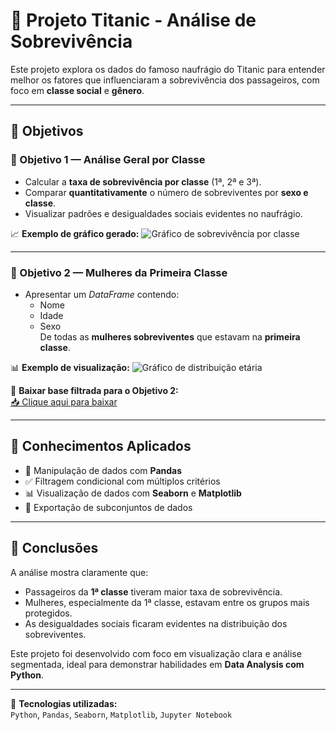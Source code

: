 # 🚢 Projeto Titanic - Análise de Sobrevivência

Este projeto explora os dados do famoso naufrágio do Titanic para entender melhor os fatores que influenciaram a sobrevivência dos passageiros, com foco em **classe social** e **gênero**.

---

## 🎯 Objetivos

### 🎯 Objetivo 1 — Análise Geral por Classe
- Calcular a **taxa de sobrevivência por classe** (1ª, 2ª e 3ª).
- Comparar **quantitativamente** o número de sobreviventes por **sexo e classe**.
- Visualizar padrões e desigualdades sociais evidentes no naufrágio.

📈 **Exemplo de gráfico gerado:**
![Gráfico de sobrevivência por classe](imagens/grafico_taxa_sobrevivencia.png)

---

### 🎯 Objetivo 2 — Mulheres da Primeira Classe
- Apresentar um *DataFrame* contendo:
  - Nome
  - Idade
  - Sexo  
De todas as **mulheres sobreviventes** que estavam na **primeira classe**.

📊 **Exemplo de visualização:**
![Gráfico de distribuição etária](imagens/grafico_mulheres_primeira_classe.png)

🔗 **Baixar base filtrada para o Objetivo 2:**  
[📥 Clique aqui para baixar](https://github.com/seuusuario/seurepositorio/raw/main/dados/mulheres_primeira_classe.csv)

---

## 🧠 Conhecimentos Aplicados

- 🔎 Manipulação de dados com **Pandas**
- ✅ Filtragem condicional com múltiplos critérios
- 📊 Visualização de dados com **Seaborn** e **Matplotlib**
- 📁 Exportação de subconjuntos de dados

---

## 📌 Conclusões

A análise mostra claramente que:
- Passageiros da **1ª classe** tiveram maior taxa de sobrevivência.
- Mulheres, especialmente da 1ª classe, estavam entre os grupos mais protegidos.
- As desigualdades sociais ficaram evidentes na distribuição dos sobreviventes.

Este projeto foi desenvolvido com foco em visualização clara e análise segmentada, ideal para demonstrar habilidades em **Data Analysis com Python**.

---

🧪 **Tecnologias utilizadas:**  
`Python`, `Pandas`, `Seaborn`, `Matplotlib`, `Jupyter Notebook`
